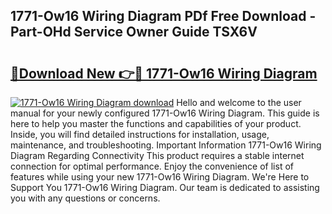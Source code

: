 ## 1771-Ow16 Wiring Diagram PDf Free Download - Part-OHd Service Owner Guide TSX6V

# <h2><a href="http://dfrflqw.blite.top/?on=1771-Ow16+Wiring+Diagram">🔗Download New 👉🔴 1771-Ow16 Wiring Diagram</a></h2>

[![1771-Ow16 Wiring Diagram download](https://i.imgur.com/lujVjoI.png)](http://dfrflqw.blite.top/?on=1771-Ow16+Wiring+Diagram)
Hello and welcome to the user manual for your newly configured 1771-Ow16 Wiring Diagram. This guide is here to help you master the functions and capabilities of your product. Inside, you will find detailed instructions for installation, usage, maintenance, and troubleshooting. Important Information 1771-Ow16 Wiring Diagram Regarding Connectivity This product requires a stable internet connection for optimal performance. Enjoy the convenience of list of features while using your new 1771-Ow16 Wiring Diagram. We're Here to Support You 1771-Ow16 Wiring Diagram. Our team is dedicated to assisting you with any questions or concerns.
